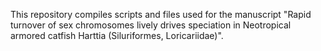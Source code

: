 This repository compiles scripts and files used for the manuscript "Rapid turnover of sex chromosomes lively drives speciation in Neotropical armored catfish Harttia (Siluriformes, Loricariidae)".
